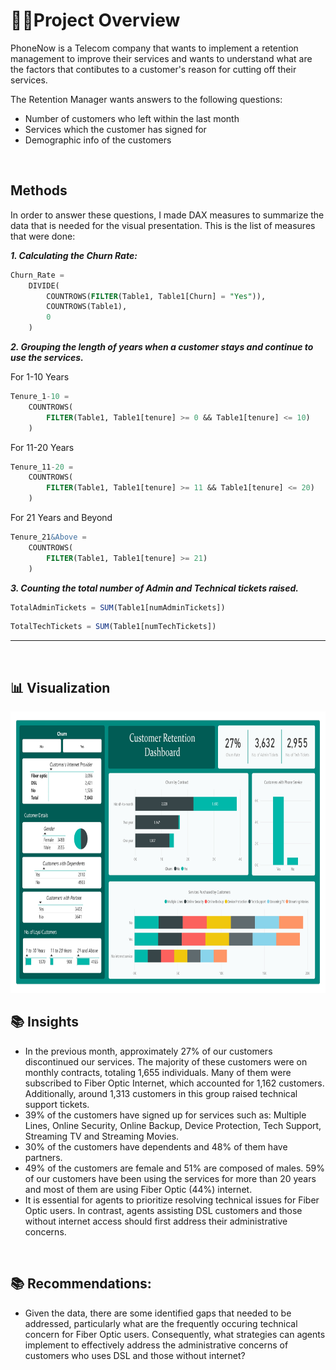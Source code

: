 # 🕵️‍♀️Project Overview

PhoneNow is a Telecom company that wants to implement a retention management to improve their services and wants to understand what are the factors that contibutes to a customer's reason for cutting off their services.

The Retention Manager wants answers to the following questions:
- Number of customers who left within the last month
- Services which the customer has signed for
- Demographic info of the customers
<br>

## Methods

In order to answer these questions, I made DAX measures to summarize the data that is needed for the visual presentation. This is the list of measures that were done: 

***1. Calculating the Churn Rate:***
   
```sql
Churn_Rate = 
    DIVIDE(
        COUNTROWS(FILTER(Table1, Table1[Churn] = "Yes")),
        COUNTROWS(Table1),
        0
    )
```

***2. Grouping the length of years when a customer stays and continue to use the services.***

For 1-10 Years
```sql
Tenure_1-10 = 
    COUNTROWS(
        FILTER(Table1, Table1[tenure] >= 0 && Table1[tenure] <= 10)
    )
```
For 11-20 Years
```sql
Tenure_11-20 = 
    COUNTROWS(
        FILTER(Table1, Table1[tenure] >= 11 && Table1[tenure] <= 20)
    )
```
For 21 Years and Beyond
```sql
Tenure_21&Above = 
    COUNTROWS(
        FILTER(Table1, Table1[tenure] >= 21)
    )
```

***3. Counting the total number of Admin and Technical tickets raised.***
```sql
TotalAdminTickets = SUM(Table1[numAdminTickets])
```
```sql
TotalTechTickets = SUM(Table1[numTechTickets])
```
-------
<br>

## 📊 Visualization

<img src="https://github.com/AlexisShagyo/Images/blob/main/Customer%20Retention.jpg" alt="Image" width="800" height="450">
<br>

## 📚 Insights

- In the previous month, approximately 27% of our customers discontinued our services. The majority of these customers were on monthly contracts, totaling 1,655 individuals. Many of them were subscribed to Fiber Optic Internet, which accounted for 1,162 customers. Additionally, around 1,313 customers in this group raised technical support tickets.
- 39% of the customers have signed up for services such as: Multiple Lines, Online Security, Online Backup, Device Protection, Tech Support, Streaming TV and Streaming Movies.
- 30% of the customers have dependents and 48% of them have partners. 
- 49% of the customers are female and 51% are composed of males. 59% of our customers have been using the services for more than 20 years and most of them are using Fiber Optic (44%) internet.
- It is essential for agents to prioritize resolving technical issues for Fiber Optic users. In contrast, agents assisting DSL customers and those without internet access should first address their administrative concerns. 
<br>

## 📚 Recommendations:



- Given the data, there are some identified gaps that needed to be addressed, particularly what are the frequently occuring technical concern for Fiber Optic users. Consequently, what strategies can agents implement to effectively address the administrative concerns of customers who uses DSL and those without internet?
